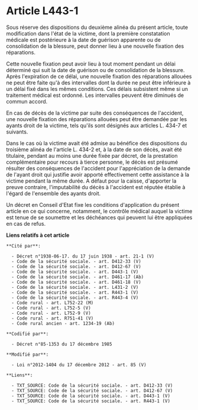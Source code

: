 # Article L443-1

Sous réserve des dispositions du deuxième alinéa du présent article, toute modification dans l'état de la victime, dont la
première constatation médicale est postérieure à la date de guérison apparente ou de consolidation de la blessure, peut
donner lieu à une nouvelle fixation des réparations. 

Cette nouvelle fixation peut avoir lieu à tout moment pendant un délai déterminé qui suit la date de guérison ou de
consolidation de la blessure. Après l'expiration de ce délai, une nouvelle fixation des réparations allouées ne peut être
faite qu'à des intervalles dont la durée ne peut être inférieure à un délai fixé dans les mêmes conditions. Ces délais
subsistent même si un traitement médical est ordonné. Les intervalles peuvent être diminués de commun accord. 

En cas de décès de la victime par suite des conséquences de l'accident, une nouvelle fixation des réparations allouées peut
être demandée par les ayants droit de la victime, tels qu'ils sont désignés aux articles L. 434-7 et suivants. 

Dans le cas où la victime avait été admise au bénéfice des dispositions du troisième alinéa de l'article L. 434-2 et, à la
date de son décès, avait été titulaire, pendant au moins une durée fixée par décret, de la prestation complémentaire pour
recours à tierce personne, le décès est présumé résulter des conséquences de l'accident pour l'appréciation de la demande de
l'ayant droit qui justifie avoir apporté effectivement cette assistance à la victime pendant la même durée. A défaut pour la
caisse, d'apporter la preuve contraire, l'imputabilité du décès à l'accident est réputée établie à l'égard de l'ensemble des
ayants droit. 

Un décret en Conseil d'Etat fixe les conditions d'application du présent article en ce qui concerne, notamment, le contrôle
médical auquel la victime est tenue de se soumettre et les déchéances qui peuvent lui être appliquées en cas de refus.

**Liens relatifs à cet article**

	**Cité par**:

	  - Décret n°1938-06-17. du 17 juin 1938 - art. 21-1 (V)
	  - Code de la sécurité sociale. - art. D412-33 (V)
	  - Code de la sécurité sociale. - art. D412-67 (V)
	  - Code de la sécurité sociale. - art. D443-1 (V)
	  - Code de la sécurité sociale. - art. D461-17 (Ab)
	  - Code de la sécurité sociale. - art. D461-18 (V)
	  - Code de la sécurité sociale. - art. L431-2 (V)
	  - Code de la sécurité sociale. - art. R443-1 (V)
	  - Code de la sécurité sociale. - art. R443-4 (V)
	  - Code rural - art. L752-22 (M)
	  - Code rural - art. L752-5 (V)
	  - Code rural - art. L752-9 (V)
	  - Code rural - art. R751-41 (V)
	  - Code rural ancien - art. 1234-19 (Ab)

	**Codifié par**:

	  - Décret n°85-1353 du 17 décembre 1985

	**Modifié par**:

	  - Loi n°2012-1404 du 17 décembre 2012 - art. 85 (V)

	**Liens**:

	  - TXT_SOURCE: Code de la sécurité sociale. - art. D412-33 (V)
	  - TXT_SOURCE: Code de la sécurité sociale. - art. D412-67 (V)
	  - TXT_SOURCE: Code de la sécurité sociale. - art. D443-1 (V)
	  - TXT_SOURCE: Code de la sécurité sociale. - art. R443-1 (V)

